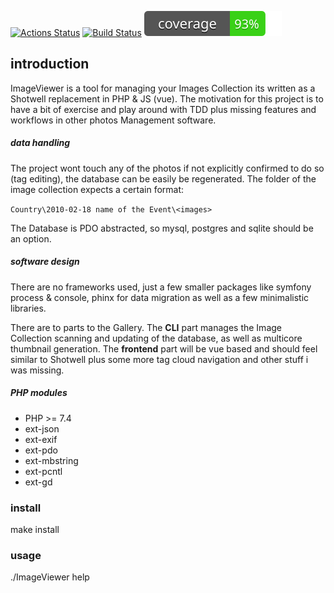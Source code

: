 
[![Actions Status](https://github.com/xuedi/ImageViewer/workflows/PHP-Unit/badge.svg)](https://github.com/ImageViewer/master/actions)
[![Build Status](https://travis-ci.org/xuedi/ImageViewer.svg?branch=master)](https://travis-ci.org/xuedi/ImageViewer)
[![Code Coverage](https://raw.githubusercontent.com/xuedi/ImageViewer/master/tests/badge/coverage.svg?sanitize=true)](https://github.com/xuedi/ImageViewer/blob/master/tests/badge_generator.php)

## introduction
ImageViewer is a tool for managing your Images Collection its written
as a Shotwell replacement in PHP & JS (vue). The motivation for this
project is to have a bit of exercise and play around with TDD plus 
missing features and workflows in other photos Management software.

##### data handling
The project wont touch any of the photos if not explicitly confirmed
to do so (tag editing), the database can be easily be regenerated.
The folder of the image collection expects a certain format:

`Country\2010-02-18 name of the Event\<images>`

The Database is PDO abstracted, so mysql, postgres and sqlite should
be an option. 

##### software design
There are no frameworks used, just a few smaller packages like symfony
process & console, phinx for data migration as well as a few minimalistic
libraries. 

There are to parts to the Gallery. The **CLI** part manages the Image Collection
scanning and updating of the database, as well as multicore thumbnail
generation. The **frontend** part will be vue based and should feel similar
to Shotwell plus some more tag cloud navigation and other stuff i was missing.

##### PHP modules
 - PHP >= 7.4
 - ext-json
 - ext-exif
 - ext-pdo
 - ext-mbstring
 - ext-pcntl
 - ext-gd

### install
make install

### usage
./ImageViewer help

